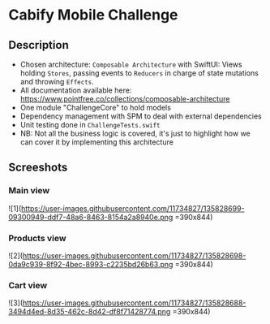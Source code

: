 # Cabify Mobile Challenge

## Description
- Chosen architecture: `Composable Architecture` with SwiftUI: Views holding `Stores`, passing events to `Reducers` in charge of state mutations and throwing `Effects`.
- All documentation available here: https://www.pointfree.co/collections/composable-architecture
- One module "ChallengeCore" to hold models
- Dependency management with SPM to deal with external dependencies
- Unit testing done in `ChallengeTests.swift`
- NB: Not all the business logic is covered, it's just to highlight how we can cover it by implementing this architecture

## Screeshots
### Main view
![1](https://user-images.githubusercontent.com/11734827/135828699-09300949-ddf7-48a6-8463-8154a2a8940e.png =390x844)

### Products view
![2](https://user-images.githubusercontent.com/11734827/135828698-0da9c939-8f92-4bec-8993-c2235bd26b63.png =390x844)

### Cart view
![3](https://user-images.githubusercontent.com/11734827/135828688-3494d4ed-8d35-462c-8d42-df8f71428774.png =390x844)
